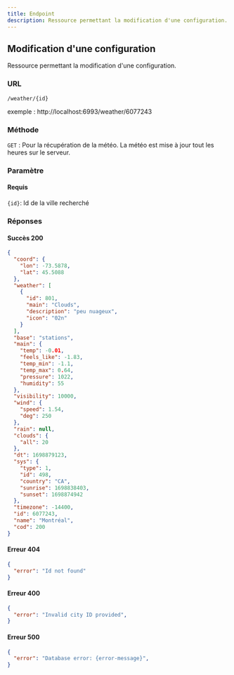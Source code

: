 ```yaml
---
title: Endpoint
description: Ressource permettant la modification d'une configuration.
---
```


## **Modification d'une configuration**

Ressource permettant la modification d'une configuration.

### URL

`/weather/{id}`

  exemple : http://localhost:6993/weather/6077243

### Méthode

  `GET` : Pour la récupération de la météo. La météo est mise à jour tout les heures sur le serveur.

### Paramètre
#### Requis

`{id}`: Id de la ville recherché

### Réponses
#### Succès 200

```json
{
  "coord": {
    "lon": -73.5878,
    "lat": 45.5088
  },
  "weather": [
    {
      "id": 801,
      "main": "Clouds",
      "description": "peu nuageux",
      "icon": "02n"
    }
  ],
  "base": "stations",
  "main": {
    "temp": -0.01,
    "feels_like": -1.83,
    "temp_min": -1.1,
    "temp_max": 0.64,
    "pressure": 1022,
    "humidity": 55
  },
  "visibility": 10000,
  "wind": {
    "speed": 1.54,
    "deg": 250
  },
  "rain": null,
  "clouds": {
    "all": 20
  },
  "dt": 1698879123,
  "sys": {
    "type": 1,
    "id": 498,
    "country": "CA",
    "sunrise": 1698838403,
    "sunset": 1698874942
  },
  "timezone": -14400,
  "id": 6077243,
  "name": "Montréal",
  "cod": 200
}
```

#### Erreur 404
```json
{
  "error": "Id not found"
}
```
#### Erreur 400
```json
{
  "error": "Invalid city ID provided",
}
```
#### Erreur 500
```json
{
  "error": "Database error: {error-message}",
}
```